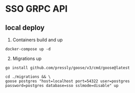 # SSO GRPC API

## local deploy
1) Containers build and up
```shell
docker-compose up -d
```
2) Migrations up
```shell
go install github.com/pressly/goose/v3/cmd/goose@latest
```

```shell
cd ./migrations && \
goose postgres "host=localhost port=54322 user=postgres password=postgres database=sso sslmode=disable" up
```
